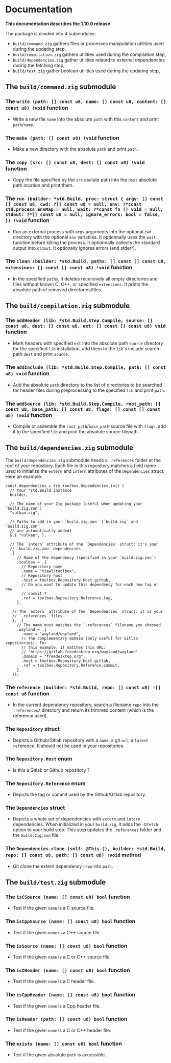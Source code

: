 # Documentation

**This documentation describes the 1.10.0 release**

The package is divided into 4 submodules:
* `build/command.zig` gathers files or processes manipulation utilities used during the updating step,
* `build/compilation.zig` gathers utilities used during the compilation step,
* `build/dependencies.zig` gather utilities related to external dependencies during the fetching step,
* `build/test.zig` gather boolean utilities used during the updating step,

## The `build/command.zig` submodule

### The `write (path: [] const u8, name: [] const u8, content: [] const u8) !void` function

* Write a new file `name` into the absolute `path` with this `content` and print `path`/`name`.

### The `make (path: [] const u8) !void` function

* Make a new directory with the absolute `path` and print `path`.

### The `copy (src: [] const u8, dest: [] const u8) !void` function

* Copy the file specified by the `src` asolute path into the `dest` absolute path location and print them.

### The `run (builder: *std.Build, proc: struct { argv: [] const [] const u8, cwd: ?[] const u8 = null, env: ?*const std.process.EnvMap = null, wait: ?*const fn () void = null, stdout: ?*[] const u8 = null, ignore_errors: bool = false, }) !void` function

* Run an external process with `argv` arguments into the optional `cwd` directory with the optional `env` variables. It optionnally uses the `wait` function before killing the process. It optionnally collects the standard output into `stdout`. It optionally ignores errors (and stderr).

### The `clean (builder: *std.Build, paths: [] const [] const u8, extensions: [] const [] const u8) !void` function

* In the specified `paths`, it deletes recursively all empty directories and files without known C, C++, or specified `extensions`. It prints the absolute path of removed directories/files.

## The `build/compilation.zig` submodule

### The `addHeader (lib: *std.Build.Step.Compile, source: [] const u8, dest: [] const u8, ext: [] const [] const u8) void` function

* Mark headers with specified `ext` into the absolute path `source` directory for the specified `lib` installation, add them to the `lib`'s include search path `dest` and print `source`.

### The `addInclude (lib: *std.Build.Step.Compile, path: [] const u8) void` function

* Add the absolute `path` directory to the list of directories to be searched for header files during preprocessing to the specified `lib` and print `path`.

### The `addSource (lib: *std.Build.Step.Compile, root_path: [] const u8, base_path: [] const u8, flags: [] const [] const u8) !void` function

* Compile or assemble the `root_path`/`base_path` source file with `flags`, add it to the specified `lib` and print the absolute source filepath.

## The `build/dependencies.zig` submodule

The `build/dependencies.zig` submodule needs a `.references` folder at the root of your repository. Each file in this repository matches a field name used to initialize the `extern` and `intern` attributes of the `Dependencies` struct. Here an example:
```zig
const dependencies = try toolbox.Dependencies.init (
  // Your *std.Build instance
  builder,

  // The name of your Zig package (useful when updating your `build.zig.zon`)
  "vulkan.zig",

  // Paths to add in your `build.zig.zon` (`build.zig` and `build.zig.zon`
  // are automatically added)
  &.{ "vulkan", },

  // The `intern` attribute of the `Dependencies` struct: it's your
  // `build.zig.zon` dependencies
  .{
     // Name of the dependency (specified in your `build.zig.zon`)
     .toolbox = .{
       // Repository name
       .name = "tiawl/toolbox",
       // Repository host
       .host = toolbox.Repository.Host.github,
       // Do you want to update this dependency for each new tag or new
       // commit ?
       .ref = toolbox.Repository.Reference.tag,
     },

   // The `extern` attribute of the `Dependencies` struct: it is your
   // `.references` files
   }, .{
     // The name must matches the `.references` filename you choosed
     .wayland = .{
       .name = "wayland/wayland",
       // The complementary domain (only useful for Gitlab repositories). For
       // this example, it matches this URL:
       // 'https://gitlab.freedesktop.org/wayland/wayland'
       .domain = "freedesktop.org",
       .host = toolbox.Repository.Host.gitlab,
       .ref = toolbox.Repository.Reference.commit,
     },
   });
```

### The `reference (builder: *std.Build, repo: [] const u8) ![] const u8` function

* In the current dependency repository, search a filename `repo` into the `.references/` directory and return its trimmed content (which is the reference used).

### The `Repository` struct

* Depicts a Github/Gitlab repository with a `name`, a git `url`, a `latest` `ref`erence. It should not be used in your repositories.

### The `Repository.Host` enum

* Is this a Gitlab or Github repository ?

### The `Repository.Reference` enum

* Depicts the tag or commit used by the Github/Gitlab repository.

### The `Dependencies` struct

* Depicts a whole set of dependencies with `extern` and `intern` dependencies. When initialized in your `build.zig`, it adds the `-Dfetch` option to your build step. This step updates the `.references` folder and the `build.zig.zon` file.

### The `Dependencies.clone (self: @This (), builder: *std.Build, repo: [] const u8, path: [] const u8) !void` method

* Git clone the extern dependency `repo` into `path`.

## The `build/test.zig` submodule

### The `isCSource (name: [] const u8) bool` function

* Test if the given `name` is a C source file.

### The `isCppSource (name: [] const u8) bool` function

* Test if the given `name` is a C++ source file.

### The `isSource (name: [] const u8) bool` function

* Test if the given `name` is a C or C++ source file.

### The `isCHeader (name: [] const u8) bool` function

* Test if the given `name` is a C header file.

### The `isCppHeader (name: [] const u8) bool` function

* Test if the given `name` is a Cpp header file.

### The `isHeader (path: [] const u8) bool` function

* Test if the given `name` is a C or C++ header file.

### The `exists (name: [] const u8) bool` function

* Test if the given absolute `path` is accessible.
